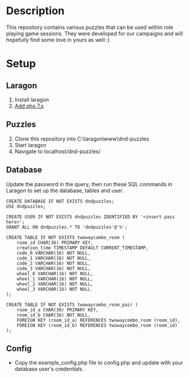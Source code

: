 # Description
This repository contains various puzzles that can be used within role playing game sessions. They were developed for our campaigns and will hopefully find some love in yours as well :)

# Setup
## Laragon
1. Install laragon
2. [Add php 7.x](https://forum.laragon.org/topic/166/tutorial-how-to-add-another-php-version-php-7-4-updated)

## Puzzles
2. Clone this repository into C:\laragon\www\dnd-puzzles
3. Start laragon
4. Navigate to localhost/dnd-puzzles/<puzzle-name>

## Database
Update the password in the query, then run these SQL commands in Laragon to set up the database, tables and user.

```
CREATE DATABASE IF NOT EXISTS dndpuzzles;
USE dndpuzzles;

CREATE USER IF NOT EXISTS dndpuzzles IDENTIFIED BY '<insert pass here>';
GRANT ALL ON dndpuzzles.* TO 'dndpuzzles'@'%';

CREATE TABLE IF NOT EXISTS twowaycombo_room (
    room_id CHAR(36) PRIMARY KEY,
    creation_time TIMESTAMP DEFAULT CURRENT_TIMESTAMP,
    code_0 VARCHAR(16) NOT NULL,
    code_1 VARCHAR(16) NOT NULL,
    code_2 VARCHAR(16) NOT NULL,
    code_3 VARCHAR(16) NOT NULL,
    wheel_0 VARCHAR(16) NOT NULL,
    wheel_1 VARCHAR(16) NOT NULL,
    wheel_2 VARCHAR(16) NOT NULL,
    wheel_3 VARCHAR(16) NOT NULL
);

CREATE TABLE IF NOT EXISTS twowaycombo_room_pair (
    room_id_a CHAR(36) PRIMARY KEY,
    room_id_b CHAR(36) NOT NULL,
    FOREIGN KEY (room_id_a) REFERENCES twowaycombo_room (room_id),
    FOREIGN KEY (room_id_b) REFERENCES twowaycombo_room (room_id)
);
```

## Config
- Copy the example_config.php file to config.php and update with your database user's credentials.
